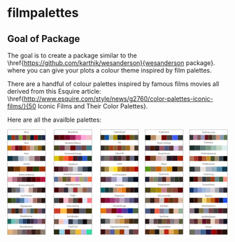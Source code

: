 # filmpalettes

## Goal of Package
The goal is to create a package similar to the \href{https://github.com/karthik/wesanderson}{wesanderson package}. where you can give your plots a colour theme inspired by film palettes. 


There are a handful of colour palettes inspired by famous films movies all derived from this Esquire article:
   \href{http://www.esquire.com/style/news/g2760/color-palettes-iconic-films/}{50 Iconic Films and Their Color Palettes}.

Here are all the availble palettes:

![All Film Palettes](/images/All_Film_Palettes.png)

